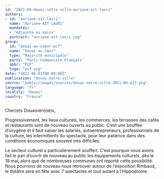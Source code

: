 ```yaml
---
id: "2021-06-douai-notre-ville-auriane-ait-lasri"
authors:
- id: "auriane-ait-lasri"
  name: "Auriane AIT LASRI"
  mandates: 
  - "Adjointe au maire"
  portrait: "auriane-ait-lasri.jpg"
group:
  id: "douai-au-coeur-pcf"
  name: "Douai au Cœur"
  type: "Majorité municipale"
  party: "Parti Communiste Français"
  abbr: "PCF"
  logo: "pcf.svg"
date: "2021-06-01T00:00:00Z"
publication: "douai-notre-ville"
source: "public/images/sources/douai-notre-ville-2021-06-p17.png"
language: "fr"
locality: "Douai"
country: "France"
---
```


Cher(e)s Douaisien(ne)s,

Progressivement, les lieux culturels, les commerces, les terrasses des cafés et restaurants sont de nouveau ouverts au public. C’est une bouffée d’oxygène et il faut saluer les salariés, autoentrepreneurs, professionnels de la culture, les intermittents du spectacle, pour leur patience dans des conditions économiques souvent très difficiles.

Le secteur culturel a particulièrement souffert. C’est pourquoi nous avons fait le pari d’ouvrir de nouveau au public les équipements culturels, dès le 19 mai, alors que de nombreuses communes ont reporté cette possibilité. Nous pourrons de nouveau nous retrouver autour de l’exposition Rimbaud, le théâtre sera en fête avec 7 spectacles et tout autant à l’Hippodrome.
